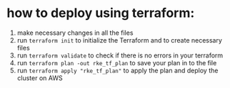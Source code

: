 # how to deploy using terraform:
1) make necessary changes in all the files
2) run `terraform init` to initialize the Terraform and to create necessary files
3) run `terraform validate` to check if there is no errors in your terraform 
4) run `terraform plan -out rke_tf_plan` to save your plan in to the file
5) run `terraform apply "rke_tf_plan"` to apply the plan and deploy the cluster on AWS
